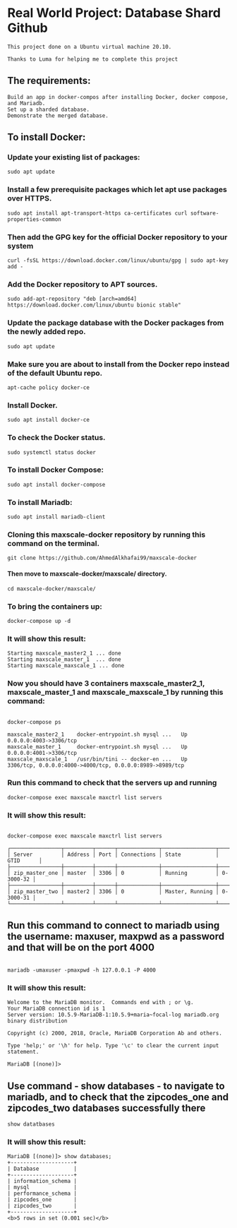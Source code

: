 # Real World Project: Database Shard Github
```
This project done on a Ubuntu virtual machine 20.10.

Thanks to Luma for helping me to complete this project
```

## The requirements:
```
Build an app in docker-compos after installing Docker, docker compose, and Mariadb.
Set up a sharded database.
Demonstrate the merged database.
```
 
## To install Docker:


### Update your existing list of packages:
```
sudo apt update   
```

### Install a few prerequisite packages which let apt use packages over HTTPS.
```
sudo apt install apt-transport-https ca-certificates curl software-properties-common 
```

### Then add the GPG key for the official Docker repository to your system
```
curl -fsSL https://download.docker.com/linux/ubuntu/gpg | sudo apt-key add -
```

### Add the Docker repository to APT sources.
```
sudo add-apt-repository "deb [arch=amd64] https://download.docker.com/linux/ubuntu bionic stable"    
```

### Update the package database with the Docker packages from the newly added repo.
```
sudo apt update    
```

### Make sure you are about to install from the Docker repo instead of the default Ubuntu repo.
```
apt-cache policy docker-ce
```

### Install Docker.
```
sudo apt install docker-ce   
```

### To check the Docker status.
```
sudo systemctl status docker 
```

### To install Docker Compose:
```
sudo apt install docker-compose
```
### To install Mariadb:
```
sudo apt install mariadb-client
```
### Cloning this maxscale-docker repository by running this command on the terminal.
```
git clone https://github.com/AhmedAlkhafai99/maxscale-docker
```
#### Then move to maxscale-docker/maxscale/ directory.
```
cd maxscale-docker/maxscale/
```
### To bring the containers up:
```
docker-compose up -d
```

### It will show this result:
```
Starting maxscale_master2_1 ... done
Starting maxscale_master_1  ... done
Starting maxscale_maxscale_1 ... done
```

### Now you should have 3 containers maxscale_master2_1, maxscale_master_1 and maxscale_maxscale_1 by running this command:
```

docker-compose ps

maxscale_master2_1    docker-entrypoint.sh mysql ...   Up      0.0.0.0:4003->3306/tcp                                  
maxscale_master_1     docker-entrypoint.sh mysql ...   Up      0.0.0.0:4001->3306/tcp                                  
maxscale_maxscale_1   /usr/bin/tini -- docker-en ...   Up      3306/tcp, 0.0.0.0:4000->4000/tcp, 0.0.0.0:8989->8989/tcp

```

### Run this command to check that the servers up and running
```
docker-compose exec maxscale maxctrl list servers
```
### It will show this result:
```

docker-compose exec maxscale maxctrl list servers

┌────────────────┬─────────┬──────┬─────────────┬─────────────────┬───────────┐
│ Server         │ Address │ Port │ Connections │ State           │ GTID      │
├────────────────┼─────────┼──────┼─────────────┼─────────────────┼───────────┤
│ zip_master_one │ master  │ 3306 │ 0           │ Running         │ 0-3000-32 │
├────────────────┼─────────┼──────┼─────────────┼─────────────────┼───────────┤
│ zip_master_two │ master2 │ 3306 │ 0           │ Master, Running │ 0-3000-31 │
└────────────────┴─────────┴──────┴─────────────┴─────────────────┴───────────┘
```


## Run this command to connect to mariadb using the username: maxuser, maxpwd as a password and that will be on the port 4000
```

mariadb -umaxuser -pmaxpwd -h 127.0.0.1 -P 4000
```

### It will show this result:
```
Welcome to the MariaDB monitor.  Commands end with ; or \g.
Your MariaDB connection id is 1
Server version: 10.5.9-MariaDB-1:10.5.9+maria~focal-log mariadb.org binary distribution

Copyright (c) 2000, 2018, Oracle, MariaDB Corporation Ab and others.

Type 'help;' or '\h' for help. Type '\c' to clear the current input statement.

MariaDB [(none)]> 
```

## Use command - show databases - to navigate to mariadb, and to check that the zipcodes_one and zipcodes_two databases successfully there
```
show datatbases
```
### It will show this result:
```
MariaDB [(none)]> show databases;
+--------------------+
| Database           |
+--------------------+
| information_schema |
| mysql              |
| performance_schema |
| zipcodes_one       |
| zipcodes_two       |
+--------------------+
<b>5 rows in set (0.001 sec)</b>
```



